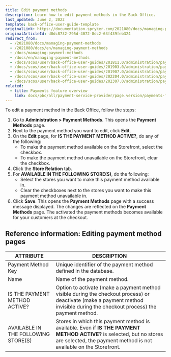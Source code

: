 ```yaml
---
title: Edit payment methods
description: Learn how to edit payment methods in the Back Office.
last_updated: June 2, 2022
template: back-office-user-guide-template
originalLink: https://documentation.spryker.com/2021080/docs/managing-payment-methods
originalArticleId: d0dc8732-295d-4072-8dc2-63f439feb324
redirect_from:
  - /2021080/docs/managing-payment-methods
  - /2021080/docs/en/managing-payment-methods
  - /docs/managing-payment-methods
  - /docs/en/managing-payment-methods
  - /docs/scos/user/back-office-user-guides/201811.0/administration/payment-methods/managing-payment-methods.html
  - /docs/scos/user/back-office-user-guides/201903.0/administration/payment-methods/managing-payment-methods.html
  - /docs/scos/user/back-office-user-guides/201907.0/administration/payment-methods/managing-payment-methods.html
  - /docs/scos/user/back-office-user-guides/202204.0/administration/payment-methods/managing-payment-methods.html
  - /docs/scos/user/back-office-user-guides/202307.0/administration/payment-methods/edit-payment-methods.html  
related:
  - title: Payments feature overview
    link: docs/pbc/all/payment-service-provider/page.version/payments-feature-overview.html
---
```


To edit a payment method in the Back Office, follow the steps:

1. Go to **Administration&nbsp;<span aria-label="and then">></span> Payment Methods**.
    This opens the **Payment Methods** page.
2. Next to the payment method you want to edit, click **Edit**.
3. On the **Edit** page, for **IS THE PAYMENT METHOD ACTIVE?**, do any of the following:
    * To make the payment method available on the Storefront, select the checkbox.
    * To make the payment method unavailable on the Storefront, clear the checkbox.
4. Click the **Store Relation** tab.
5. For **AVAILABLE IN THE FOLLOWING STORE(S)**, do the following:
    * Select the stores you want to make this payment method available in.
    * Clear the checkboxes next to the stores you want to make this payment method unavailable in.
6. Click **Save**.
    This opens the **Payment Methods** page with a success message displayed. The changes are reflected on the **Payment Methods** page. The activated the payment methods becomes available for your customers at the checkout.


## Reference information: Editing payment method pages

| ATTRIBUTE | DESCRIPTION |
| --- | --- |
| Payment Method Key | Unique identifier of the payment method defined in the database. |
| Name | Name of the payment method. |
| IS THE PAYMENT METHOD ACTIVE? | Option to activate (make a payment method visible during the checkout process) or deactivate (make a payment method invisible during the checkout process) the payment method. |
| AVAILABLE IN THE FOLLOWING STORE(S) | Stores in which this payment method is available. Even if **IS THE PAYMENT METHOD ACTIVE?** is selected, but no stores are selected, the payment method is not available on the Storefront. |
